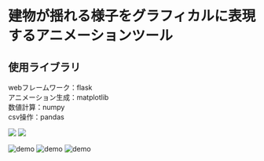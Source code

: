 # 建物が揺れる様子をグラフィカルに表現するアニメーションツール

## 使用ライブラリ
webフレームワーク：flask\
アニメーション生成：matplotlib\
数値計算：numpy\
csv操作：pandas


<img src="https://user-images.githubusercontent.com/39854090/67361305-2cb45180-f5a3-11e9-8967-e430d416d52d.gif">
<img  src="https://user-images.githubusercontent.com/39854090/67361306-2cb45180-f5a3-11e9-85f0-d0c35c839e5a.gif">

![demo](https://user-images.githubusercontent.com/39854090/67361305-2cb45180-f5a3-11e9-8967-e430d416d52d.gif)
![demo](https://user-images.githubusercontent.com/39854090/67361306-2cb45180-f5a3-11e9-85f0-d0c35c839e5a.gif)
![demo](https://user-images.githubusercontent.com/39854090/67361272-160dfa80-f5a3-11e9-8493-e893b6569e99.gif)


